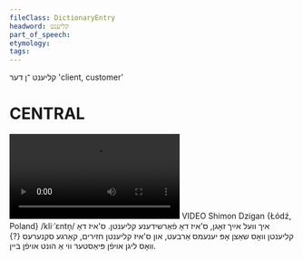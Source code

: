 ```yaml
---
fileClass: DictionaryEntry
headword: קליענט
part_of_speech: 
etymology: 
tags: 
---
```

קליענט
־ן
דער
'client, customer'

CENTRAL
========

![](https://ia801508.us.archive.org/24/items/FilmLexicon/Dzigan-IkhVelAykhZognSizDoFarshideneKlientn-SizDoKlientnVosShatsnOpYenemsArbetnUnSizDoKlientnKhazeyerimKargeSkneresVosLignAfnPyasterViAHuntAfnBeyn.mp4)
VIDEO Shimon Dzigan {Łódź, Poland}
/kliˑˈɛntn̩/
איך וועל אײַך זאָגן, ס'איז דאָ פֿאַרשידענע קליענטן. ס'איז דאָ קליענטן וואָס שאַצן אָפּ יענעמס אַרבעט, און ס'איז קליענטן חזירים, קאַרגע סקנערעס {?} וואָס ליגן אויפֿן פּיאַסטער ווי אַ הונט אויפֿן ביין.